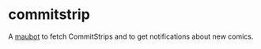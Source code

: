 # commitstrip
A [maubot](https://github.com/maubot/maubot) to fetch CommitStrips and to
get notifications about new comics.
